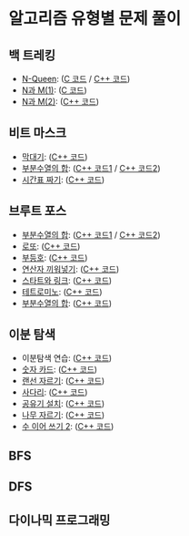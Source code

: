 # 알고리즘 유형별 문제 풀이

## 백 트레킹
 + [N-Queen](https://www.acmicpc.net/problem/9663): ([C 코드](https://github.com/jungchunkim/study_algorithm/blob/master/Backtracking/back_tracking9663.c) / [C++ 코드](https://github.com/jungchunkim/study_algorithm/blob/master/Backtracking/backtracking_nQueen.cpp))
 + [N과 M(1)](https://www.acmicpc.net/problem/15649): ([C 코드](https://github.com/jungchunkim/study_algorithm/blob/master/Backtracking/back_tracking15649.c))
 + [N과 M(2)](https://www.acmicpc.net/problem/15650): ([C++ 코드](https://github.com/jungchunkim/study_algorithm/blob/master/Backtracking/backtracking_15650.cpp))
 
 ## 비트 마스크
 + [막대기](https://www.acmicpc.net/problem/1094): ([C++ 코드](https://github.com/jungchunkim/study_algorithm/blob/master/Bitmask/bitmask_1094.cpp))
 + [부분수열의 합](https://www.acmicpc.net/problem/14225): ([C++ 코드1](https://github.com/jungchunkim/study_algorithm/blob/master/Bitmask/bitmask_14225.cpp) / [C++ 코드2](https://github.com/jungchunkim/study_algorithm/blob/master/Bitmask/bitmask_14225(2).cpp))
 + [시간표 짜기](https://www.acmicpc.net/problem/14569): ([C++ 코드](https://github.com/jungchunkim/study_algorithm/blob/master/Bitmask/bitmask_14569.cpp))
 
 ## 브루트 포스
 + [부분수열의 합](https://www.acmicpc.net/problem/1182): ([C++ 코드1](https://github.com/jungchunkim/study_algorithm/blob/master/Bruteforce/bruteforce_1182.cpp) / [C++ 코드2](https://github.com/jungchunkim/study_algorithm/blob/master/Bruteforce/bruteforce_1182(2).cpp))
 + [로또](https://www.acmicpc.net/problem/6603): ([C++ 코드](https://github.com/jungchunkim/study_algorithm/blob/master/Bruteforce/bruteforce_6603.cpp))
 + [부등호](https://www.acmicpc.net/problem/2529): ([C++ 코드](https://github.com/jungchunkim/study_algorithm/blob/master/Bruteforce/bruteforce_2529.cpp))
 + [연산자 끼워넣기](https://www.acmicpc.net/problem/14888): ([C++ 코드](https://github.com/jungchunkim/study_algorithm/blob/master/Bruteforce/bruteforce_14888.cpp))
 + [스타트와 링크](https://www.acmicpc.net/problem/14889): ([C++ 코드](https://github.com/jungchunkim/study_algorithm/blob/master/Bruteforce/bruteforce_14889.cpp))
 + [테트로미노](https://www.acmicpc.net/problem/14500): ([C++ 코드](https://github.com/jungchunkim/study_algorithm/blob/master/Bruteforce/bruteforce_14500.cpp))
 + [부분수열의 합](https://www.acmicpc.net/problem/14225): ([C++ 코드](https://github.com/jungchunkim/study_algorithm/blob/master/Bruteforce/bruteforce_14225.cpp))
 
 ## 이분 탐색
 + 이분탐색 연습: ([C++ 코드](https://github.com/jungchunkim/study_algorithm/blob/master/binary_search/binarysearch_practice.cpp))
 + [숫자 카드](https://www.acmicpc.net/problem/10815): ([C++ 코드](https://github.com/jungchunkim/study_algorithm/blob/master/binary_search/binary_search_10815.cpp))
 + [랜선 자르기](https://www.acmicpc.net/problem/1654): ([C++ 코드](https://github.com/jungchunkim/study_algorithm/blob/master/binary_search/binary_search_1654.cpp))
 + [사다리](https://www.acmicpc.net/problem/2022): ([C++ 코드](https://github.com/jungchunkim/study_algorithm/blob/master/binary_search/binary_search_2022.cpp))
 + [공유기 설치](https://www.acmicpc.net/problem/2110): ([C++ 코드](https://github.com/jungchunkim/study_algorithm/blob/master/binary_search/binary_search_2110.cpp))
 + [나무 자르기](https://www.acmicpc.net/problem/2805): ([C++ 코드](https://github.com/jungchunkim/study_algorithm/blob/master/binary_search/binary_search_2805.cpp))
 + [수 이어 쓰기 2](https://www.acmicpc.net/problem/1790): ([C++ 코드](https://github.com/jungchunkim/study_algorithm/blob/master/binary_search/binarysearch_1790.cpp))
 
 ## BFS
 
 ## DFS
 
 ## 다이나믹 프로그래밍
 
 
 
 
 
 
 
 
 
 
 
 
 
 
 
